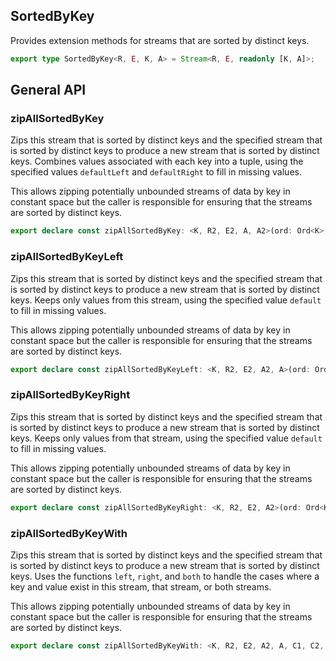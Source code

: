 ## SortedByKey

Provides extension methods for streams that are sorted by distinct keys.

```ts
export type SortedByKey<R, E, K, A> = Stream<R, E, readonly [K, A]>;
```

## General API

### zipAllSortedByKey

Zips this stream that is sorted by distinct keys and the specified stream
that is sorted by distinct keys to produce a new stream that is sorted by
distinct keys. Combines values associated with each key into a tuple,
using the specified values `defaultLeft` and `defaultRight` to fill in
missing values.

This allows zipping potentially unbounded streams of data by key in
constant space but the caller is responsible for ensuring that the
streams are sorted by distinct keys.

```ts
export declare const zipAllSortedByKey: <K, R2, E2, A, A2>(ord: Ord<K>, that: SortedByKey<R2, E2, K, A2>, defaultLeft: A, defaultRight: A2) => <R, E>(self: SortedByKey<R, E, K, A>) => Stream<R2 | R, E2 | E, readonly [K, readonly [A, A2]]>;
```

### zipAllSortedByKeyLeft

Zips this stream that is sorted by distinct keys and the specified stream
that is sorted by distinct keys to produce a new stream that is sorted by
distinct keys. Keeps only values from this stream, using the specified
value `default` to fill in missing values.

This allows zipping potentially unbounded streams of data by key in
constant space but the caller is responsible for ensuring that the
streams are sorted by distinct keys.

```ts
export declare const zipAllSortedByKeyLeft: <K, R2, E2, A2, A>(ord: Ord<K>, that: SortedByKey<R2, E2, K, A2>, def: A) => <R, E>(self: SortedByKey<R, E, K, A>) => Stream<R2 | R, E2 | E, readonly [K, A]>;
```

### zipAllSortedByKeyRight

Zips this stream that is sorted by distinct keys and the specified stream
that is sorted by distinct keys to produce a new stream that is sorted by
distinct keys. Keeps only values from that stream, using the specified
value `default` to fill in missing values.

This allows zipping potentially unbounded streams of data by key in
constant space but the caller is responsible for ensuring that the
streams are sorted by distinct keys.

```ts
export declare const zipAllSortedByKeyRight: <K, R2, E2, A2>(ord: Ord<K>, that: SortedByKey<R2, E2, K, A2>, def: A2) => <R, E, A>(self: SortedByKey<R, E, K, A>) => Stream<R2 | R, E2 | E, readonly [K, A2]>;
```

### zipAllSortedByKeyWith

Zips this stream that is sorted by distinct keys and the specified stream
that is sorted by distinct keys to produce a new stream that is sorted by
distinct keys. Uses the functions `left`, `right`, and `both` to handle
the cases where a key and value exist in this stream, that stream, or
both streams.

This allows zipping potentially unbounded streams of data by key in
constant space but the caller is responsible for ensuring that the
streams are sorted by distinct keys.

```ts
export declare const zipAllSortedByKeyWith: <K, R2, E2, A2, A, C1, C2, C3>(ord: Ord<K>, that: SortedByKey<R2, E2, K, A2>, left: (a: A) => C1, right: (b: A2) => C2, both: (a: A, b: A2) => C3) => <R, E>(self: SortedByKey<R, E, K, A>) => Stream<R2 | R, E2 | E, readonly [K, C1 | C2 | C3]>;
```

